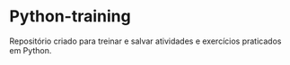 # Python-training
Repositório criado para treinar e salvar atividades e exercícios praticados em Python. 
